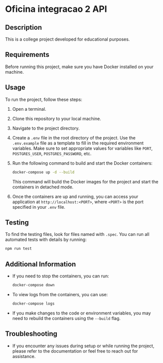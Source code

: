 # Oficina integracao 2 API

## Description

This is a college project developed for educational purposes.

## Requirements

Before running this project, make sure you have Docker installed on your machine.

## Usage

To run the project, follow these steps:

1. Open a terminal.
2. Clone this repository to your local machine.
3. Navigate to the project directory.
4. Create a `.env` file in the root directory of the project. Use the `.env.example` file as a template to fill in the required environment variables. Make sure to set appropriate values for variables like `PORT`, `POSTGRES_USER`, `POSTGRES_PASSWORD`, etc.
5. Run the following command to build and start the Docker containers:

   ```bash
   docker-compose up -d --build
   ```

   This command will build the Docker images for the project and start the containers in detached mode.

6. Once the containers are up and running, you can access your application at `http://localhost:<PORT>`, where `<PORT>` is the port specified in your `.env` file.

## Testing

To find the testing files, look for files named with `.spec`. You can run all automated tests with details by running:

   ```bash
   npm run test
   ```

## Additional Information

- If you need to stop the containers, you can run:

  ```bash
  docker-compose down
  ```

- To view logs from the containers, you can use:

  ```bash
  docker-compose logs
  ```

- If you make changes to the code or environment variables, you may need to rebuild the containers using the `--build` flag.

## Troubleshooting

- If you encounter any issues during setup or while running the project, please refer to the documentation or feel free to reach out for assistance.
